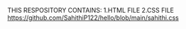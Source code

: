 THIS RESPOSITORY CONTAINS:
1.HTML FILE
2.CSS FILE
https://github.com/SahithiP122/hello/blob/main/sahithi.css

